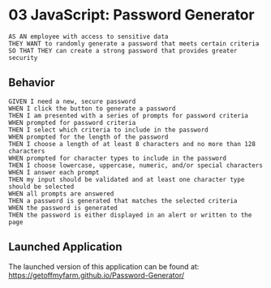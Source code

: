 # 03 JavaScript: Password Generator
```
AS AN employee with access to sensitive data
THEY WANT to randomly generate a password that meets certain criteria
SO THAT THEY can create a strong password that provides greater security
```

## Behavior

```
GIVEN I need a new, secure password
WHEN I click the button to generate a password
THEN I am presented with a series of prompts for password criteria
WHEN prompted for password criteria
THEN I select which criteria to include in the password
WHEN prompted for the length of the password
THEN I choose a length of at least 8 characters and no more than 128 characters
WHEN prompted for character types to include in the password
THEN I choose lowercase, uppercase, numeric, and/or special characters
WHEN I answer each prompt
THEN my input should be validated and at least one character type should be selected
WHEN all prompts are answered
THEN a password is generated that matches the selected criteria
WHEN the password is generated
THEN the password is either displayed in an alert or written to the page
```

## Launched Application

The launched version of this application can be found at: https://getoffmyfarm.github.io/Password-Generator/